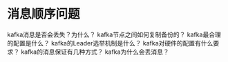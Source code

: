 # 消息顺序问题

kafka消息是否会丢失？为什么？
kafka节点之间如何复制备份的？
kafka最合理的配置是什么？
kafka的Leader选举机制是什么？
kafka对硬件的配置有什么要求？
kafka的消息保证有几种方式？
kafka为什么会丢消息？